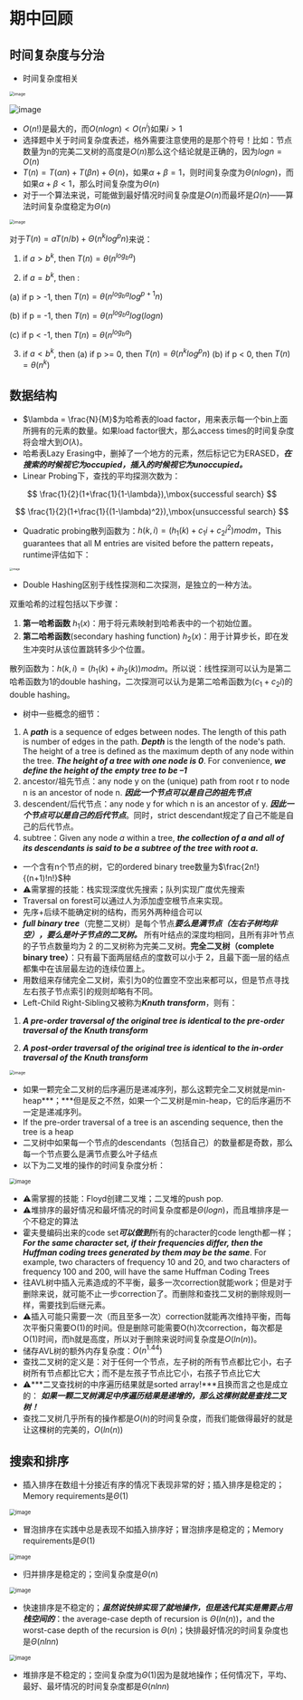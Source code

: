 # 期中回顾

## 时间复杂度与分治

- 时间复杂度相关

<img src="img/10.png" alt="image" style="zoom: 50%;" />

![image](img/1.png)

- $O(n!)$是最大的，而$O(nlogn) < O(n^i)$如果$i>1$
- 选择题中关于时间复杂度表述，格外需要注意使用的是那个符号！比如：节点数量为n的完美二叉树的高度是$O(n)$那么这个结论就是正确的，因为$logn = O(n)$
- $T(n)=T(\alpha n)+T(\beta n)+\Theta(n)$，如果$\alpha + \beta=1$，则时间复杂度为$\Theta(nlogn)$，而如果$\alpha + \beta<1$，那么时间复杂度为$\Theta(n)$
- 对于一个算法来说，可能做到最好情况时间复杂度是$O(n)$而最坏是$\Omega(n)$——算法时间复杂度稳定为$\Theta(n)$

<img src="img/48.png" alt="image" style="zoom: 50%;" />

对于$T(n) = aT(n/b)+\Theta(n^klog^pn)$来说：

1. if $a > b^k$, then $T(n) = θ(n^{log_ba})$

2. if $a = b^k$, then :

(a) if p > -1, then $T(n) = θ(n^{log_ba} log^{p+1}n)$

(b) if p = -1, then $T(n) = θ(n^{log_ba} log(logn)$

(c) if p < -1, then $T(n) = θ(n^{log_ba})$

3. if $a < b^k$, then 
   (a) if p >= 0, then $T(n) = θ(n^k log^pn)$
   (b) if p < 0, then $T(n) = θ(n^k)$

## 数据结构

- $\lambda = \frac{N}{M}$为哈希表的load factor，用来表示每一个bin上面所拥有的元素的数量。如果load factor很大，那么access times的时间复杂度将会增大到$O(\lambda)$。
- 哈希表Lazy Erasing中，删掉了一个地方的元素，然后标记它为ERASED，***在搜索的时候视它为occupied，插入的时候视它为unoccupied。***
- Linear Probing下，查找的平均探测次数为：

$$
\frac{1}{2}(1+\frac{1}{1-\lambda}),\mbox{successful search}
$$

$$
\frac{1}{2}(1+\frac{1}{(1-\lambda)^2}),\mbox{unsuccessful search}
$$

- Quadratic probing散列函数为：$h(k,i)=(h_1(k)+c_1i+c_2i^2)modm$，This guarantees that all M entries are visited before the pattern repeats，runtime评估如下：

<img src="img/22.jpg" alt="image" style="zoom: 33%;" />

- Double Hashing区别于线性探测和二次探测，是独立的一种方法。

双重哈希的过程包括以下步骤：

1. **第一哈希函数** $h_1(x)$：用于将元素映射到哈希表中的一个初始位置。
2. **第二哈希函数**(secondary hashing function) $h_2(x)$：用于计算步长，即在发生冲突时从该位置跳转多少个位置。

散列函数为：$h(k,i)=(h_1(k)+ih_2(k))modm$。所以说：线性探测可以认为是第二哈希函数为1的double hashing，二次探测可以认为是第二哈希函数为$(c_1+c_2i)$的double hashing。

- 树中一些概念的细节：

1. A ***path*** is a sequence of edges between nodes. The length of this path is number of edges in the path. ***Depth*** is the length of the node's path. The height of a tree is defined as the maximum depth of any node within the tree. ***The height of a tree with one node is 0***. For convenience, ***we define the height of the empty tree to be  –1***
2. ancestor/祖先节点：any node y on the (unique) path from root r to node n is an ancestor of node n. ***因此一个节点可以是自己的祖先节点***
3. descendent/后代节点：any node y for which n is an ancestor of y. ***因此一个节点可以是自己的后代节点***。同时，strict descendant规定了自己不能是自己的后代节点。
4. subtree：Given any node $a$ within a tree, ***the collection of $a$ and all of its descendants is said to be a subtree of the tree with root $a$.***

- 一个含有n个节点的树，它的ordered binary tree数量为$\frac{2n!}{(n+1)!n!}$种
- :warning:需掌握的技能：栈实现深度优先搜索；队列实现广度优先搜索
- Traversal on forest可以通过人为添加虚空根节点来实现。
- 先序+后续不能确定树的结构，而另外两种组合可以
- ***full binary tree***（完整二叉树）是每个节点***要么是满节点（左右子树均非空），要么是叶子节点的二叉树。*** 所有叶结点的深度均相同，且所有非叶节点的子节点数量均为 2 的二叉树称为完美二叉树。**完全二叉树（complete binary tree）**：只有最下面两层结点的度数可以小于 2，且最下面一层的结点都集中在该层最左边的连续位置上。
- 用数组来存储完全二叉树，索引为0的位置空不空出来都可以，但是节点寻找左右孩子节点索引的规则却略有不同。
- Left-Child Right-Sibling又被称为***Knuth transform***，则有：

1. ***A pre-order traversal of the original tree is identical to the pre-order traversal of the Knuth transform***

2. ***A post-order traversal of the original tree is identical to the in-order traversal of the Knuth transform***

<img src="img/82.png" alt="image" style="zoom: 50%;" />

- 如果一颗完全二叉树的后序遍历是递减序列，那么这颗完全二叉树就是min-heap***；***但是反之不然，如果一个二叉树是min-heap，它的后序遍历不一定是递减序列。
- If the pre-order traversal of a tree is an ascending sequence, then the tree is a heap
- 二叉树中如果每一个节点的descendants（包括自己）的数量都是奇数，那么每一个节点要么是满节点要么叶子结点
- 以下为二叉堆的操作的时间复杂度分析：

<img src="img/90.png" alt="image" style="zoom: 67%;" />

- :warning:需掌握的技能：Floyd创建二叉堆；二叉堆的push pop.
- :warning:堆排序的最好情况和最坏情况的时间复杂度都是$\Theta(logn)$，而且堆排序是一个不稳定的算法
- 霍夫曼编码出来的code set***可以做到***所有的character的code length都一样；***For the same character set, if their frequencies differ, then the Huffman coding trees generated by them may be the same***. For example, two characters of frequency 10 and 20, and two characters of frequency 100 and 200, will have the same Huffman Coding Trees
- 往AVL树中插入元素造成的不平衡，最多一次correction就能work；但是对于删除来说，就可能不止一步correction了。而删除和查找二叉树的删除规则一样，需要找到后继元素。
- :warning:插入可能只需要一次（而且至多一次）correction就能再次维持平衡，而每次平衡只需要O(1)的时间。但是删除可能需要O(h)次correction，每次都是O(1)时间，而h就是高度，所以对于删除来说时间复杂度是$O(ln(n))$。
- 储存AVL树的额外内存复杂度：$O(n^{1.44})$
- 查找二叉树的定义是：对于任何一个节点，左子树的所有节点都比它小，右子树所有节点都比它大；而不是左孩子节点比它小，右孩子节点比它大
- :warning:***二叉查找树的中序遍历结果就是sorted array!***且换而言之也是成立的： ***如果一颗二叉树满足中序遍历结果是递增的，那么这棵树就是查找二叉树！***
- 查找二叉树几乎所有的操作都是$O(h)$的时间复杂度，而我们能做得最好的就是让这棵树的完美的，$O(ln(n))$

## 搜索和排序

- 插入排序在数组十分接近有序的情况下表现非常的好；插入排序是稳定的；Memory requirements是$\Theta(1)$

<img src="img/27.png" alt="image" style="zoom:67%;" />

- 冒泡排序在实践中总是表现不如插入排序好；冒泡排序是稳定的；Memory requirements是$\Theta(1)$

<img src="img/37.png" alt="image" style="zoom:67%;" />

- 归并排序是稳定的；空间复杂度是$\Theta(n)$

<img src="img/33.png" alt="image" style="zoom:67%;" />

- 快速排序是不稳定的；***虽然说快排实现了就地操作，但是迭代其实是需要占用栈空间的***：the average-case depth of recursion is $\Theta(ln(n))$，and the worst-case depth of the recursion is $\Theta(n)$；快排最好情况的时间复杂度也是$\Theta(nlnn)$

<img src="img/42.png" alt="image" style="zoom: 67%;" />

- 堆排序是不稳定的；空间复杂度为$\Theta(1)$因为是就地操作；任何情况下，平均、最好、最坏情况的时间复杂度都是$\Theta(nlnn)$

